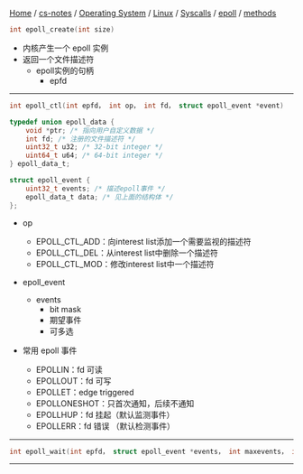 [Home](https://mengxianbin.github.io) /
[cs-notes](https://mengxianbin.github.io/cs-notes/site) /
[Operating System](https://mengxianbin.github.io/cs-notes/site/Operating%20System) /
[Linux](https://mengxianbin.github.io/cs-notes/site/Operating%20System/Linux) /
[Syscalls](https://mengxianbin.github.io/cs-notes/site/Operating%20System/Linux/Syscalls) /
[epoll](https://mengxianbin.github.io/cs-notes/site/Operating%20System/Linux/Syscalls/epoll) /
[methods](https://mengxianbin.github.io/cs-notes/site/Operating%20System/Linux/Syscalls/epoll/methods)


```c
int epoll_create(int size)
```

* 内核产生一个 epoll 实例
* 返回一个文件描述符
    * epoll实例的句柄
        * epfd

---

```c
int epoll_ctl(int epfd， int op， int fd， struct epoll_event *event)

typedef union epoll_data {
    void *ptr; /* 指向用户自定义数据 */
    int fd; /* 注册的文件描述符 */
    uint32_t u32; /* 32-bit integer */
    uint64_t u64; /* 64-bit integer */
} epoll_data_t;

struct epoll_event {
    uint32_t events; /* 描述epoll事件 */
    epoll_data_t data; /* 见上面的结构体 */
};
```

* op
    * EPOLL_CTL_ADD：向interest list添加一个需要监视的描述符
    * EPOLL_CTL_DEL：从interest list中删除一个描述符
    * EPOLL_CTL_MOD：修改interest list中一个描述符

* epoll_event
    * events
        * bit mask
        * 期望事件
        * 可多选

* 常用 epoll 事件
    * EPOLLIN：fd 可读
    * EPOLLOUT：fd 可写
    * EPOLLET：edge triggered
    * EPOLLONESHOT：只首次通知，后续不通知
    * EPOLLHUP：fd 挂起（默认监测事件）
    * EPOLLERR：fd 错误 （默认检测事件）

---

```c
int epoll_wait(int epfd， struct epoll_event *events， int maxevents， int timeout)
```

---
